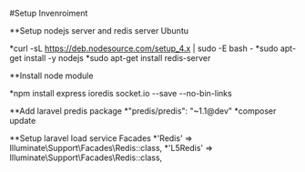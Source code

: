 #Setup Invenroiment

**Setup nodejs server and redis server Ubuntu

*curl -sL https://deb.nodesource.com/setup_4.x | sudo -E bash -
*sudo apt-get install -y nodejs
*sudo apt-get install redis-server


**Install node module

*npm install express ioredis socket.io --save --no-bin-links

**Add laravel predis package
*"predis/predis": "~1.1@dev"
*composer update

**Setup laravel load service Facades
*'Redis' => Illuminate\Support\Facades\Redis::class,
*'L5Redis' => Illuminate\Support\Facades\Redis::class,
